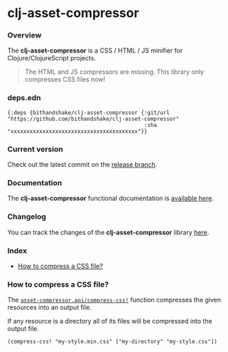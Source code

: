 
# clj-asset-compressor

### Overview

The <strong>clj-asset-compressor</strong> is a CSS / HTML / JS minifier for Clojure/ClojureScript
projects.

> The HTML and JS compressors are missing. This library only compresses CSS files now!

### deps.edn

```
{:deps {bithandshake/clj-asset-compressor {:git/url "https://github.com/bithandshake/clj-asset-compressor"
                                           :sha     "xxxxxxxxxxxxxxxxxxxxxxxxxxxxxxxxxxxxxxxx"}}
```

### Current version

Check out the latest commit on the [release branch](https://github.com/bithandshake/clj-asset-compressor/tree/release).

### Documentation

The <strong>clj-asset-compressor</strong> functional documentation is [available here](documentation/COVER.md).

### Changelog

You can track the changes of the <strong>clj-asset-compressor</strong> library [here](CHANGES.md).

### Index

- [How to compress a CSS file?](#how-to-compress-a-css-file)

### How to compress a CSS file?

The [`asset-compressor.api/compress-css!`](documentation/clj/asset-compressor/API.md/#compress-css)
function compresses the given resources into an output file.

If any resource is a directory all of its files will be compressed into the output file.

```
(compress-css! "my-style.min.css" ["my-directory" "my-style.css"])
```
